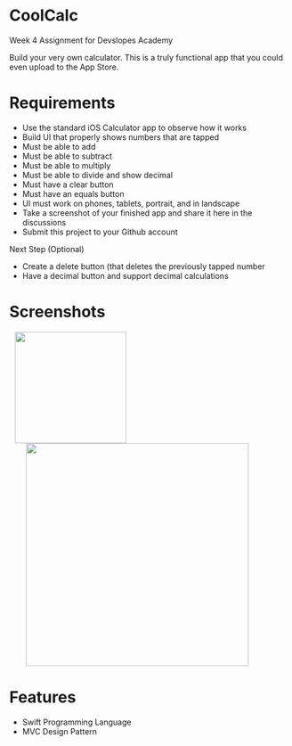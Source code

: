 # CoolCalc

Week 4 Assignment for Devslopes Academy

Build your very own calculator.  This is a truly functional app that you could even upload to the App Store.

# Requirements

* Use the standard iOS Calculator app to observe how it works
* Build UI that properly shows numbers that are tapped
* Must be able to add
* Must be able to subtract
* Must be able to multiply
* Must be able to divide and show decimal
* Must have a clear button
* Must have an equals button
* UI must work on phones, tablets, portrait, and in landscape
* Take a screenshot of your finished app and share it here in the discussions
* Submit this project to your Github account

Next Step (Optional)

* Create a delete button (that deletes the previously tapped number
* Have a decimal button and support decimal calculations

# Screenshots

<img src = "https://user-images.githubusercontent.com/32715761/99891693-9a590400-2c21-11eb-89e4-97ea44fdf233.png" width="200" hspace="10" /> <img src = "https://user-images.githubusercontent.com/32715761/99891695-a0e77b80-2c21-11eb-8bde-ec6f218fbd1c.png" width="400" hspace="30" />

# Features

* Swift Programming Language
* MVC Design Pattern
